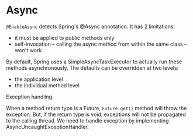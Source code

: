 # Async

`@EnableAsync` detects Spring's @Async annotation. It has 2 limitations:

- it must be applied to public methods only
- self-invocation – calling the async method from within the same class – won't work

By default, Spring uses a SimpleAsyncTaskExecutor to actually run these methods asynchronously. 
The defaults can be overridden at two levels:
- the application level 
- the individual method level

Exception handling

When a method return type is a Future, `Future.get()` method will throw the exception.
But, if the return type is void, exceptions will not be propagated to the calling thread. We need to handle exception by implementing AsyncUncaughtExceptionHandler.
